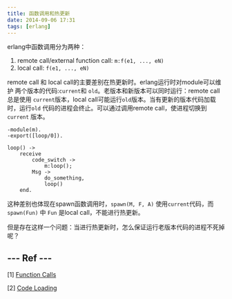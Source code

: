 ```yaml
---
title: 函数调用和热更新 
date: 2014-09-06 17:31
tags: [erlang]
---
```


erlang中函数调用分为两种：

1. remote call/external function call: `m:f(e1, ..., eN)`
2. local call: `f(e1, ..., eN)`

remote call 和 local call的主要差别在热更新时。erlang运行时对module可以维护
两个版本的代码:`current`和 `old`。老版本和新版本可以同时运行：remote call总是使用
`current`版本，local call可能运行`old`版本。当有更新的版本代码加载时，运行`old`
代码的进程会终止。可以通过调用remote call，使进程切换到 `current` 版本。

	-module(m).
	-export([loop/0]).

	loop() ->
    	receive
   	    	code_switch ->
            	m:loop();
        	Msg ->
				do_something,
            	loop()
    	end.

这种差别也体现在spawn函数调用时，`spawn(M, F, A)` 使用`current`代码，而 `spawn(Fun)` 中 `Fun` 是local call，不能进行热更新。 

但是存在这样一个问题：当进行热更新时，怎么保证运行老版本代码的进程不死掉呢？


## --- Ref ---
[1] [Function Calls](http://erlang.org/doc/reference_manual/expressions.html#id78068)

[2] [Code Loading](http://erlang.org/doc/reference_manual/code_loading.html#id86334)
